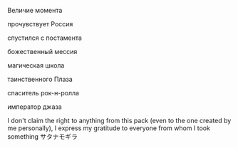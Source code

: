 Величие момента

прочувствует Россия

спустился с постамента

божественный мессия

магическая школа

таинственного Плаза

спаситель рок-н-ролла

император джаза


I don't claim the right to anything from this pack (even to the one created by me personally), I express my gratitude to everyone from whom I took something
サタナモギラ
